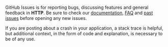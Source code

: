 GitHub Issues is for reporting bugs, discussing features and general feedback in **HTTP**. Be sure to check our [documentation](http://cocoadocs.org/docsets/HTTP), [FAQ](https://github.com/hyperoslo/HTTP/wiki/FAQ) and [past issues](https://github.com/hyperoslo/HTTP/issues?state=closed) before opening any new issues.

If you are posting about a crash in your application, a stack trace is helpful, but additional context, in the form of code and explanation, is necessary to be of any use.
